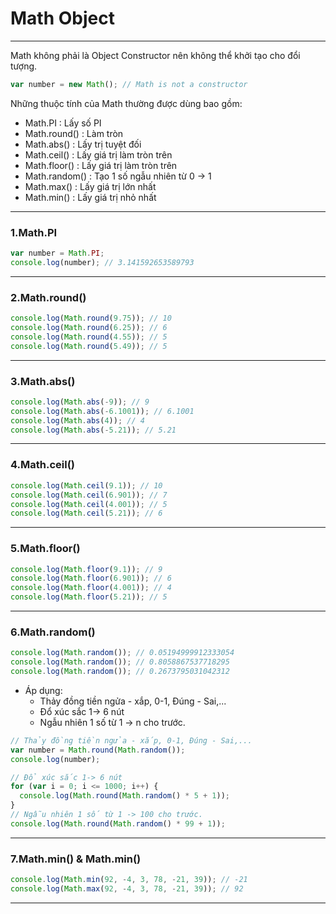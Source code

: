 # Math Object

---

Math không phải là Object Constructor nên không thể khởi tạo cho đổi tượng.

```js
var number = new Math(); // Math is not a constructor
```

Những thuộc tính của Math thường được dùng bao gồm:

- Math.PI : Lấy số PI
- Math.round() : Làm tròn
- Math.abs() : Lấy trị tuyệt đối
- Math.ceil() : Lấy giá trị làm tròn trên
- Math.floor() : Lấy giá trị làm tròn trên
- Math.random() : Tạo 1 số ngẫu nhiên từ 0 -> 1
- Math.max() : Lấy giá trị lớn nhất
- Math.min() : Lấy giá trị nhỏ nhất

---

### 1.Math.PI

```js
var number = Math.PI;
console.log(number); // 3.141592653589793
```

---

### 2.Math.round()

```js
console.log(Math.round(9.75)); // 10
console.log(Math.round(6.25)); // 6
console.log(Math.round(4.55)); // 5
console.log(Math.round(5.49)); // 5
```

---

### 3.Math.abs()

```js
console.log(Math.abs(-9)); // 9
console.log(Math.abs(-6.1001)); // 6.1001
console.log(Math.abs(4)); // 4
console.log(Math.abs(-5.21)); // 5.21
```

---

### 4.Math.ceil()

```js
console.log(Math.ceil(9.1)); // 10
console.log(Math.ceil(6.901)); // 7
console.log(Math.ceil(4.001)); // 5
console.log(Math.ceil(5.21)); // 6
```

---

### 5.Math.floor()

```js
console.log(Math.floor(9.1)); // 9
console.log(Math.floor(6.901)); // 6
console.log(Math.floor(4.001)); // 4
console.log(Math.floor(5.21)); // 5
```

---

### 6.Math.random()

```js
console.log(Math.random()); // 0.05194999912333054
console.log(Math.random()); // 0.8058867537718295
console.log(Math.random()); // 0.2673795031042312
```

- Áp dụng:
  - Thảy đồng tiền ngửa - xắp, 0-1, Đúng - Sai,...
  - Đổ xúc sắc 1-> 6 nút
  - Ngẫu nhiên 1 số từ 1 -> n cho trước.

```js
// Thảy đồng tiền ngửa - xắp, 0-1, Đúng - Sai,...
var number = Math.round(Math.random());
console.log(number);

// Đổ xúc sắc 1-> 6 nút
for (var i = 0; i <= 1000; i++) {
  console.log(Math.round(Math.random() * 5 + 1));
}
// Ngẫu nhiên 1 số từ 1 -> 100 cho trước.
console.log(Math.round(Math.random() * 99 + 1));
```

---

### 7.Math.min() & Math.min()

```js
console.log(Math.min(92, -4, 3, 78, -21, 39)); // -21
console.log(Math.max(92, -4, 3, 78, -21, 39)); // 92
```

---
